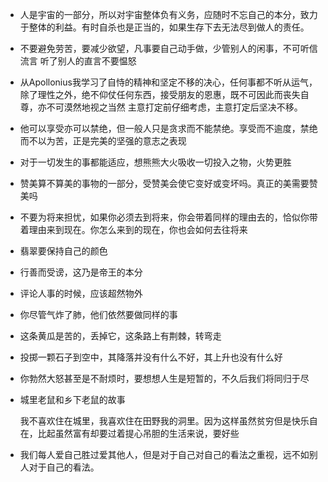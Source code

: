 * 人是宇宙的一部分，所以对宇宙整体负有义务，应随时不忘自己的本分，致力于整体的利益。有时自杀也是正当的，如果生存下去无法尽到做人的责任。
* 不要避免劳苦，要减少欲望，凡事要自己动手做，少管别人的闲事，不可听信流言
  听了别人的直言不要愠怒
* 从Apollonius我学习了自恃的精神和坚定不移的决心，任何事都不听从运气，除了理性之外，绝不仰仗任何东西，接受朋友的恩惠，既不可因此而丧失自尊，亦不可漠然地视之当然
  主意打定前仔细考虑，主意打定后坚决不移。
* 他可以享受亦可以禁绝，但一般人只是贪求而不能禁绝。享受而不逾度，禁绝而不以为苦，正是完美的坚强的意志之表现
* 对于一切发生的事都能适应，想熊熊大火吸收一切投入之物，火势更胜
* 赞美算不算美的事物的一部分，受赞美会使它变好或变坏吗。真正的美需要赞美吗
* 不要为将来担忧，如果你必须去到将来，你会带着同样的理由去的，恰似你带着理由来到现在。你怎么来到的现在，你也会如何去往将来
* 翡翠要保持自己的颜色
* 行善而受谤，这乃是帝王的本分
* 评论人事的时候，应该超然物外
* 你尽管气炸了肺，他们依然要做同样的事

* 这条黄瓜是苦的，丢掉它，这条路上有荆棘，转弯走

* 投掷一颗石子到空中，其降落并没有什么不好，其上升也没有什么好

* 你勃然大怒甚至是不耐烦时，要想想人生是短暂的，不久后我们将同归于尽

* 城里老鼠和乡下老鼠的故事

  我不喜欢住在城里，我喜欢住在田野我的洞里。因为这样虽然贫穷但是快乐自在，比起虽然富有却要过着提心吊胆的生活来说，要好些

* 我们每人爱自己胜过爱其他人，但是对于自己对自己的看法之重视，远不如别人对于自己的看法。